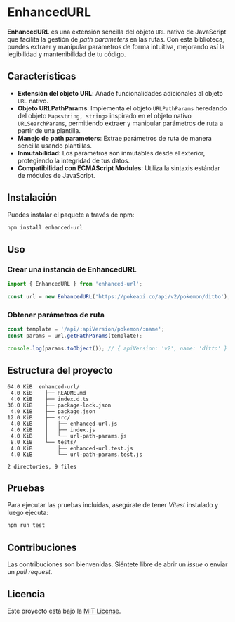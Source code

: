 # EnhancedURL

**EnhancedURL** es una extensión sencilla del objeto `URL` nativo de JavaScript que facilita la gestión de _path parameters_ en las rutas. Con esta biblioteca, puedes extraer y manipular parámetros de forma intuitiva, mejorando así la legibilidad y mantenibilidad de tu código.

## Características

- **Extensión del objeto URL**: Añade funcionalidades adicionales al objeto `URL` nativo.
- **Objeto URLPathParams**: Implementa el objeto `URLPathParams` heredando del objeto `Map<string, string>` inspirado en el objeto nativo `URLSearchParams`, permitiendo extraer y manipular parámetros de ruta a partir de una plantilla.
- **Manejo de path parameters**: Extrae parámetros de ruta de manera sencilla usando plantillas.
- **Inmutabilidad**: Los parámetros son inmutables desde el exterior, protegiendo la integridad de tus datos.
- **Compatibilidad con ECMAScript Modules**: Utiliza la sintaxis estándar de módulos de JavaScript.

## Instalación

Puedes instalar el paquete a través de npm:

```bash
npm install enhanced-url
```

## Uso

### Crear una instancia de EnhancedURL

```javascript
import { EnhancedURL } from 'enhanced-url';

const url = new EnhancedURL('https://pokeapi.co/api/v2/pokemon/ditto');
```

### Obtener parámetros de ruta

```javascript
const template = '/api/:apiVersion/pokemon/:name';
const params = url.getPathParams(template);

console.log(params.toObject()); // { apiVersion: 'v2', name: 'ditto' }
```

## Estructura del proyecto

```
64.0 KiB  enhanced-url/
 4.0 KiB    ├── README.md
 4.0 KiB    ├── index.d.ts
36.0 KiB    ├── package-lock.json
 4.0 KiB    ├── package.json
12.0 KiB    ├── src/
 4.0 KiB    │   ├── enhanced-url.js
 4.0 KiB    │   ├── index.js
 4.0 KiB    │   └── url-path-params.js
 8.0 KiB    └── tests/
 4.0 KiB        ├── enhanced-url.test.js
 4.0 KiB        └── url-path-params.test.js

2 directories, 9 files
```

## Pruebas

Para ejecutar las pruebas incluidas, asegúrate de tener _Vitest_ instalado y luego ejecuta:

```bash
npm run test
```

## Contribuciones

Las contribuciones son bienvenidas. Siéntete libre de abrir un _issue_ o enviar un _pull request_.

## Licencia

Este proyecto está bajo la [MIT License](https://opensource.org/licenses/MIT).